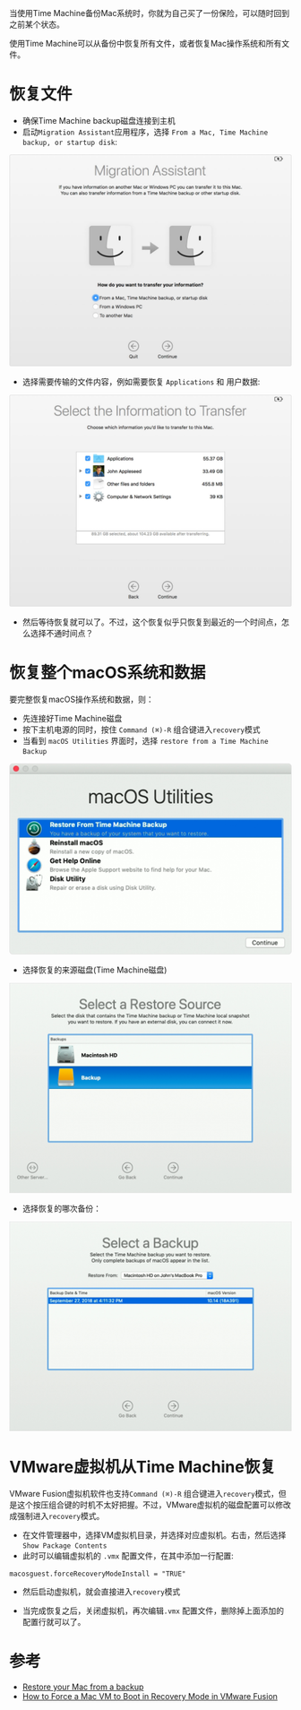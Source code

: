 当使用Time Machine备份Mac系统时，你就为自己买了一份保险，可以随时回到之前某个状态。

使用Time Machine可以从备份中恢复所有文件，或者恢复Mac操作系统和所有文件。

# 恢复文件

* 确保Time Machine backup磁盘连接到主机
* 启动`Migration Assistant`应用程序，选择 `From a Mac, Time Machine backup, or startup disk`:

![选择Migration Assistant](../../img/develop/mac/macos-high-sierra-migration-assistant.jpg)

* 选择需要传输的文件内容，例如需要恢复 `Applications` 和 用户数据:

![选择恢复内容](../../img/develop/mac/macos-high-sierra-migration-assistant-select-items.jpg)

* 然后等待恢复就可以了。不过，这个恢复似乎只恢复到最近的一个时间点，怎么选择不通时间点？

# 恢复整个macOS系统和数据

要完整恢复macOS操作系统和数据，则：

* 先连接好Time Machine磁盘
* 按下主机电源的同时，按住 `Command (⌘)-R` 组合键进入`recovery`模式
* 当看到 `macOS Utilities` 界面时，选择 `restore from a Time Machine Backup`

![从TimeMachine恢复整个系统](../../img/develop/mac/macos-mojave-recovery-restore-from-time-machine-backup.jpg)

* 选择恢复的来源磁盘(Time Machine磁盘)

![从TimeMachine恢复整个系统](../../img/develop/mac/macos-mojave-recovery-restore-from-time-machine-select-restore-source.jpg)

* 选择恢复的哪次备份：

![从TimeMachine恢复整个系统](../../img/develop/mac/macos-mojave-recovery-restore-from-time-machine-select-backup.jpg)

# VMware虚拟机从Time Machine恢复

VMware Fusion虚拟机软件也支持`Command (⌘)-R` 组合键进入`recovery`模式，但是这个按压组合键的时机不太好把握。不过，VMware虚拟机的磁盘配置可以修改成强制进入`recovery`模式。

* 在文件管理器中，选择VM虚拟机目录，并选择对应虚拟机。右击，然后选择 `Show Package Contents`
* 此时可以编辑虚拟机的 `.vmx` 配置文件，在其中添加一行配置:

```
macosguest.forceRecoveryModeInstall = "TRUE"
```

* 然后启动虚拟机，就会直接进入`recovery`模式

* 当完成恢复之后，关闭虚拟机，再次编辑`.vmx` 配置文件，删除掉上面添加的配置行就可以了。

# 参考

* [Restore your Mac from a backup](https://support.apple.com/en-us/HT203981)
* [How to Force a Mac VM to Boot in Recovery Mode in VMware Fusion](https://www.techjunkie.com/mac-vm-boot-recovery-mode-vmware-fusion/)